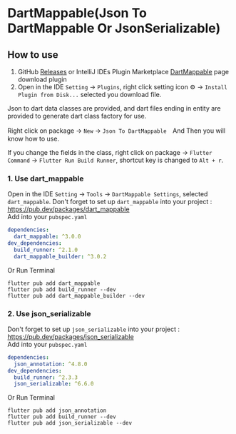 # DartMappable(Json To DartMappable Or JsonSerializable)

## How to use

1. GitHub [Releases](https://github.com/eitanliu/dart_mappable_plugin/releases) or IntelliJ IDEs Plugin Marketplace [DartMappable](https://plugins.jetbrains.com/plugin/21845) page download plugin
2. Open in the IDE `Setting` -> `Plugins`, right click setting icon ⚙️ -> `Install Plugin from Disk...` selected you download file.

<!-- Plugin description -->
Json to dart data classes are provided, and dart files ending in entity are provided to generate dart class factory for use.  

Right click on package -> `New` -> `Json To DartMappable`　And Then you will know how to use.  

If you change the fields in the class, right click on package -> `Flutter Command` -> `Flutter Run Build Runner`, shortcut key is changed to `Alt + r`.  

### 1. Use dart_mappable

Open in the IDE `Setting` -> `Tools` -> `DartMappable Settings`,  selected `dart_mappable`.
Don't forget to set up `dart_mappable` into your project : https://pub.dev/packages/dart_mappable  
Add into your `pubspec.yaml`  
```yaml
dependencies:
  dart_mappable: ^3.0.0  
dev_dependencies: 
  build_runner: ^2.1.0
  dart_mappable_builder: ^3.0.2
```
Or Run Terminal  
```shell
flutter pub add dart_mappable
flutter pub add build_runner --dev
flutter pub add dart_mappable_builder --dev
```

### 2. Use json_serializable

Don't forget to set up `json_serializable` into your project : https://pub.dev/packages/json_serializable  
Add into your `pubspec.yaml`
```yaml
dependencies:
  json_annotation: ^4.8.0
dev_dependencies:
  build_runner: ^2.3.3
  json_serializable: ^6.6.0
```
Or Run Terminal
```shell
flutter pub add json_annotation
flutter pub add build_runner --dev
flutter pub add json_serializable --dev
```
<!-- Plugin description end -->